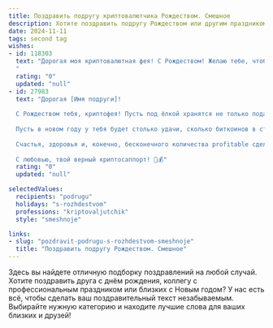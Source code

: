 ```yaml
---
title: Поздравить подругу криптовалютчика Рождеством. Смешное
description: Хотите поздравить подругу Рождеством или другим праздником? Наш ИИ создаст незабываемое поздравление, а вы обязательно выделитесь среди других.  
date: 2024-11-11
tags: second tag
wishes:
- id: 118303
  text: "Дорогая моя криптовалютная фея! С Рождеством! Желаю тебе, чтобы биткоин рос как на дрожжах, а под ёлочкой тебя ждали не только мандарины, но и новенький майнер! Пусть фортуна улыбнётся тебе не только в блокчейне, но и в жизни!  Счастья, здоровья и чтобы твой кошелек всегда был полон (не только сатоши)!
  "
  rating: "0"
  updated: "null"
- id: 27983
  text: "Дорогая [Имя подруги]!
  
  С Рождеством тебя, криптофея! Пусть под ёлкой хранятся не только подарки, но и твои любимые монеты — пусть их количество растет, как метеоритные цифры на твоем счету! Желаю, чтобы каждое утро начиналось с позитивного графика, а твои сделки были такими же удачными, как новые мемы в твоем любимом чате!
  
  Пусть в новом году у тебя будет столько удачи, сколько биткоинов в стакане у криптоэнтузиастов! А если вдруг рынок снова упадет, не расстраивайся — это просто Рождество в стиле \"потом вдруг вырастут\"!
  
  Счастья, здоровья и, конечно, бесконечного количества profitable сделок!
  
  С любовью, твой верный криптосаппорт! 🎄💰"
  rating: "0"
  updated: "null"

selectedValues:
  recipients: "podrugu"
  holidays: "s-rozhdestvom"
  professions: "kriptovaljutchik"
  style: "smeshnoje"

links:
- slug: "pozdravit-podrugu-s-rozhdestvom-smeshnoje"
  title: "Поздравить подругу Рождеством. Смешное"
---
```


Здесь вы найдете отличную подборку поздравлений на любой случай.
Хотите поздравить друга с днём рождения, коллегу с профессиональным праздником или близких с Новым годом? У нас есть всё, чтобы сделать ваш поздравительный текст незабываемым. Выбирайте нужную категорию и находите лучшие слова для ваших близких и друзей!
